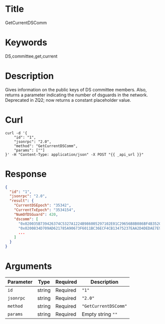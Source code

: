 # Title

GetCurrentDSComm

# Keywords

DS,committee,get,current

# Description

Gives information on the public keys of DS committee members. Also, returns a parameter indicating the number of dsguards in the network.
Deprecated in ZQ2; now returns a constant placeholder value.

# Curl

```shell
curl -d '{
    "id": "1",
    "jsonrpc": "2.0",
    "method": "GetCurrentDSComm",
    "params": [""]
}' -H "Content-Type: application/json" -X POST "{{ _api_url }}"
```

# Response

```json
{
  "id": "1",
  "jsonrpc": "2.0",
  "result": {
    "CurrentDSEpoch": "35342",
    "CurrentTxEpoch": "3534154",
    "NumOfDSGuard": 420,
    "dscomm": [
      "0x020035B739426374C5327A1224B986005297102E01C29656B8B086BF4B352C6CA9",
      "0x0200834D709AD621785A90673F6011BC36ECF4CB13475237EAA2D4DEDAE7E9E554",
      ...
    ]
  }
}
```

# Arguments

| Parameter | Type   | Required | Description          |
| --------- | ------ | -------- | -------------------- |
| `id`      | string | Required | `"1"`                |
| `jsonrpc` | string | Required | `"2.0"`              |
| `method`  | string | Required | `"GetCurrentDSComm"` |
| `params`  | string | Required | Empty string `""`    |
